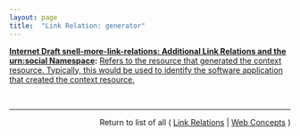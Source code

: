```yaml
---
layout: page
title:  "Link Relation: generator"
---
```


**[Internet Draft snell-more-link-relations: Additional Link Relations and the urn:social Namespace](/specs/IETF/I-D/snell-more-link-relations "This specification defines a number of additional Link Relation Types that can used for a variety of purposes."):** [Refers to the resource that generated the context  resource. Typically, this would be used to identify the software application that created the context resource.](http://tools.ietf.org/html/draft-snell-more-link-relations#section-3)

<br/>
<hr/>

<p style="text-align: right">Return to list of all ( <a href="../link-relations">Link Relations</a> | <a href="../">Web Concepts</a> )</p>